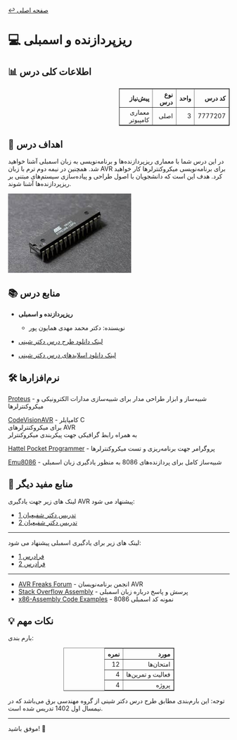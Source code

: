 [↩️ صفحه اصلی](/README.md)

# 💻 ریزپردازنده و اسمبلی

## 📊 اطلاعات کلی درس
<div style="text-align: right; direction: rtl;">
    <table border="1" style="border-collapse: collapse; width: 50%;">
        <thead>
            <tr>
                <th>کد درس</th>
                <th>واحد</th>
                <th>نوع درس</th>
                <th>پیش‌نیاز</th>
            </tr>
        </thead>
        <tbody>
            <tr>
                <td>7777207</td>
                <td>3</td>
                <td>اصلی</td>
                <td>معماری کامپیوتر</td>
            </tr>
        </tbody>
    </table>
</div>


## 🎯 اهداف درس
در این درس شما با معماری ریزپردازنده‌ها و برنامه‌نویسی به زبان اسمبلی آشنا خواهید شد. همچنین در نیمه دوم ترم با زبان AVR برای برنامه‌نویسی میکروکنترلرها کار خواهید کرد. هدف این است که دانشجویان با اصول طراحی و پیاده‌سازی سیستم‌های مبتنی بر ریزپردازنده‌ها آشنا شوند.

![Assembly Programming](تصاویر/download.jfif)

## 📚 منابع درس
- **ریزپردازنده و اسمبلی**
  - نویسنده: دکتر محمد مهدی همایون پور

- [ لینک دانلود طرح درس دکتر شینی](https://drive.google.com/file/d/1Y_LxroLmnXp5MqRIS5s_-5q1saBCBI3x/view?usp=drive_link)

- [لینک دانلود اسلایدهای درس دکتر شینی](https://drive.google.com/drive/folders/18w_EBYl5RS8YBcBBmKe3Ir9-r8sTQK3A?usp=drive_link)


## 🛠️ نرم‌افزارها

[Proteus](https://soft98.ir/software/engineering/3535-%D8%AF%D8%A7%D9%86%D9%84%D9%88%D8%AF-proteus.html) - شبیه‌ساز و ابزار طراحی مدار برای شبیه‌سازی مدارات الکترونیکی و میکروکنترلرها

[CodeVisionAVR](https://soft98.ir/tags/%D9%86%D8%B1%D9%85+%D8%A7%D9%81%D8%B2%D8%A7%D8%B1+codevisionavr/) -
 کامپایلر C <br>
  برای میکروکنترلرهای AVR <br>
   به همراه رابط گرافیکی جهت پیکربندی میکروکنترلر

[Hattel Pocket Programmer](https://dostanelectronic.com/view-download?id=14&download=%D9%88%D8%B1%DA%98%D9%86%20%D8%AC%D8%AF%DB%8C%D8%AF%20%D9%87%D8%A7%D8%AA%D9%84%20V%205.57) - پروگرامر جهت برنامه‌ریزی و تست میکروکنترلرها

[Emu8086](https://p30download.ir/fa/entry/36259/emu8086) - شبیه‌ساز کامل برای پردازنده‌های 8086 به منظور یادگیری زبان اسمبلی



## 🔗 منابع مفید دیگر

لینک های زیر جهت یادگیری 
AVR
 پیشنهاد می شود:

- [تدریس دکتر شفیعیان 1](https://www.aparat.com/v/b420tz0?playlist=863362)
- [تدریس دکتر شفیعیان 2](https://www.aparat.com/v/b21c7n2?playlist=278752)
---
لینک های زیر برای یادگیری اسمبلی پیشنهاد می شود:
- [فرادرس 1](https://faradars.org/courses/fvsft117-assembly-programming)
- [فرادرس 2](https://faradars.org/courses/fvee9901-design-of-microprocessor-systems-using-emu8086-and-codevisionavr)
---
- [AVR Freaks Forum](https://www.avrfreaks.net/) - انجمن برنامه‌نویسان AVR
- [Stack Overflow Assembly](https://stackoverflow.com/questions/tagged/assembly) - پرسش و پاسخ درباره زبان اسمبلی
- [x86-Assembly Code Examples](https://github.com/parsa-black/x86-Assembly) - نمونه کد اسمبلی 8086

## 💡 نکات مهم
بارم بندی:
<div style="text-align: right; direction: rtl;">
    <table border="1" style="width: 50%; margin: 0 auto; border-collapse: collapse;">
        <thead>
            <tr>
                <th>مورد</th>
                <th>نمره</th>
            </tr>
        </thead>
        <tbody>
            <tr>
                <td>امتحان‌ها</td>
                <td>12</td>
            </tr>
            <tr>
                <td>فعالیت و تمرین‌ها</td>
                <td>4</td>
            </tr>
            <tr>
                <td>پروژه</td>
                <td>4</td>
            </tr>
        </tbody>
    </table>
</div>

توجه: این بارم‌بندی مطابق طرح درس دکتر شینی از گروه مهندسی برق می‌باشد که در نیمسال اول 1402 تدریس شده است.

---

موفق باشید! 🚀
